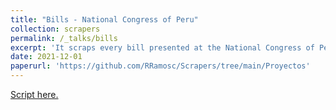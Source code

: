 ```yaml
---
title: "Bills - National Congress of Peru"
collection: scrapers
permalink: /_talks/bills
excerpt: 'It scraps every bill presented at the National Congress of Peru during 2021-2026. '
date: 2021-12-01
paperurl: 'https://github.com/RRamosc/Scrapers/tree/main/Proyectos'
---
```


 [Script here.](https://github.com/RRamosc/Scrapers/tree/main/Proyectos)
